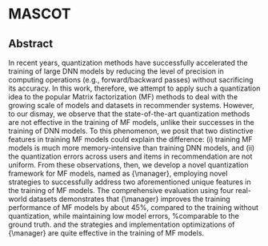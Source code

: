 # MASCOT
## Abstract
 In recent years, quantization methods have successfully accelerated the training of large DNN models by reducing the level of precision in computing operations (e.g., forward/backward passes) without sacrificing its accuracy. In this work, therefore, we attempt to apply such a quantization idea to the popular Matrix factorization (MF) methods to deal with  the growing scale of models and datasets in recommender systems.
However, to our dismay, we observe that the state-of-the-art quantization methods are not effective in the training of MF models, unlike their successes in the training of DNN models. To this phenomenon, we posit that two 
distinctive features in training MF models could explain the difference: 
(i) training MF models is much more memory-intensive than training DNN models, 
and (ii) the quantization errors across users and items in recommendation are not uniform.
From these observations, then, 
we develop a novel quantization framework for MF models, named as {\manager}, employing novel strategies to successfully address two aforementioned unique features in the training of MF models.
The comprehensive evaluation using four real-world datasets demonstrates that
{\manager} improves the training performance of MF models by about 45\%, 
compared to the training without quantization, 
while maintaining low model errors, %comparable to the ground truth. 
and the strategies and implementation optimizations of {\manager} are quite effective in the training of MF models.
